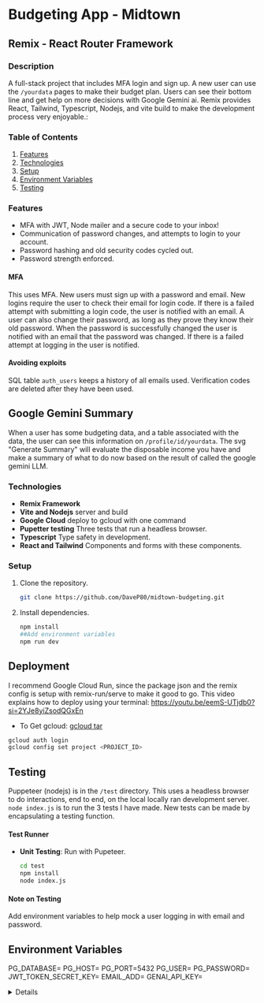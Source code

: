 # Budgeting App - Midtown 

## Remix - React Router Framework

### Description

A full-stack project that includes MFA login and sign up. A new user can use the `/yourdata` pages to make their budget plan. Users can see their bottom line and get help on more decisions with Google Gemini ai.  Remix provides React, Tailwind, Typescript, Nodejs, and vite build to make the development process very enjoyable.:
### Table of Contents
1. [Features](#features)
2. [Technologies](#technologies)
3. [Setup](#setup)
4. [Environment Variables](#environment-variables)
5. [Testing](#testing)
### Features
- MFA with JWT, Node mailer and a secure code to your inbox!
- Communication of password changes, and attempts to login to your account.
- Password hashing and old security codes cycled out.
- Password strength enforced.
#### MFA
This uses MFA. New users must sign up with a password and email. New logins require the user to check their email for login code. If there is a failed attempt with submitting a login code, the user is notified with an email. A user can also change their password, as long as they prove they know their old password. When the password is successfully changed the user is notified with an email that the password was changed. If there is a failed attempt at logging in the user is notified.
#### Avoiding exploits
SQL table `auth_users` keeps a history of all emails used.
Verification codes are deleted after they have been used.
## Google Gemini Summary

When a user has some budgeting data, and a table associated with the data, the user can see this information on `/profile/id/yourdata`.  The svg "Generate Summary" will evaluate the disposable income you have and make a summary of what to do now based on the result of called the google gemini LLM.
### Technologies
- **Remix Framework** 
- **Vite and Nodejs** server and build
- **Google Cloud** deploy to gcloud with one command
- **Pupetter testing** Three tests that run a headless browser.
- **Typescript** Type safety in development.
- **React and Tailwind** Components and forms with these components.
### Setup
1. Clone the repository.
   ```bash
   git clone https://github.com/DaveP80/midtown-budgeting.git
   ```
2. Install dependencies.
   ```bash
   npm install
   ##Add environment variables
   npm run dev
   ```


## Deployment

I recommend Google Cloud Run, since the package json and the remix config is setup with remix-run/serve to make it good to go.
This video explains how to deploy using your terminal:
https://youtu.be/eemS-UTjdb0?si=2YJe8yiZsodQGxEn

- To Get gcloud: [gcloud tar](https://dl.google.com/dl/cloudsdk/channels/rapid/downloads/google-cloud-cli-darwin-arm.tar.gz)

```bash
gcloud auth login
gcloud config set project <PROJECT_ID>
```
## Testing

Puppeteer (nodejs) is in the `/test` directory. This uses a headless browser to do interactions, end to end, on the local locally ran development server. `node index.js` is to run the 3 tests I have made. New tests can be made by encapsulating a testing function.
#### Test Runner
- **Unit Testing**: Run with Pupeteer.
  ```bash
  cd test
  npm install
  node index.js
  ```
#### Note on Testing
Add environment variables to help mock a user logging in with email and password.

## Environment Variables
PG_DATABASE=
PG_HOST=
PG_PORT=5432
PG_USER=
PG_PASSWORD=
JWT_TOKEN_SECRET_KEY=
EMAIL_ADD=
GENAI_API_KEY=

<details>Author: David Paquette</details>